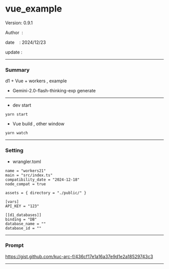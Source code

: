 ﻿# vue_example

 Version: 0.9.1

 Author  :

 date    : 2024/12/23

 update  :

***
### Summary

d1 + Vue + workers , example

* Gemini-2.0-flash-thinking-exp generate

***
* dev start
```
yarn start
```
* Vue build , other window

```
yarn watch
```

***
### Setting

* wrangler.toml

```
name = "workers21"
main = "src/index.ts"
compatibility_date = "2024-12-18"
node_compat = true

assets = { directory = "./public/" }

[vars]
API_KEY = "123"

[[d1_databases]]
binding = "DB"
database_name = ""
database_id = ""
```
***
### Prompt

https://gist.github.com/kuc-arc-f/436cf17e1a16a37e9d1e2a18529743c3

***

